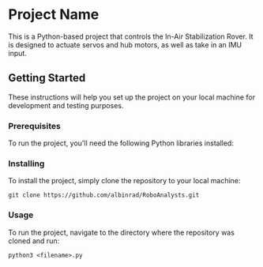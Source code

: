 # Project Name

This is a Python-based project that controls the In-Air Stabilization Rover. It is designed to actuate servos and hub motors, as well as take in an IMU input.

## Getting Started

These instructions will help you set up the project on your local machine for development and testing purposes. 

### Prerequisites

To run the project, you'll need the following Python libraries installed:

### Installing

To install the project, simply clone the repository to your local machine:

```git clone https://github.com/albinrad/RoboAnalysts.git```

### Usage

To run the project, navigate to the directory where the repository was cloned and run:

```python3 <filename>.py```
